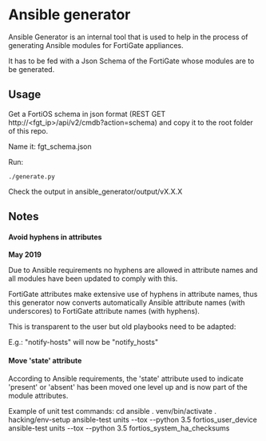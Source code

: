 # Ansible generator

Ansible Generator is an internal tool that is used to help in the process of generating Ansible modules for FortiGate appliances.

It has to be fed with a Json Schema of the FortiGate whose modules are to be generated.


## Usage

Get a FortiOS schema in json format (REST GET http://<fgt_ip>/api/v2/cmdb?action=schema) and copy it to the root folder of this repo.

Name it: fgt_schema.json

Run:

`./generate.py`

Check the output in ansible_generator/output/vX.X.X


## Notes


#### Avoid hyphens in attributes

<b>May 2019</b>

Due to Ansible requirements no hyphens are allowed in attribute names and all modules have been updated to comply with this. 

FortiGate attributes make extensive use of hyphens in attribute names, thus this generator now converts automatically Ansible attribute names (with underscores) to FortiGate attribute names (with hyphens).

This is transparent to the user but old playbooks need to be adapted:

  E.g.: "notify-hosts" will now be "notify_hosts"

#### Move 'state' attribute

According to Ansible requirements, the 'state' attribute used to indicate 'present' or 'absent' has been moved one level up and is now part of the module attributes.

Example of unit test commands:
cd ansible
. venv/bin/activate
. hacking/env-setup
ansible-test units --tox --python 3.5 fortios_user_device
ansible-test units --tox --python 3.5 fortios_system_ha_checksums